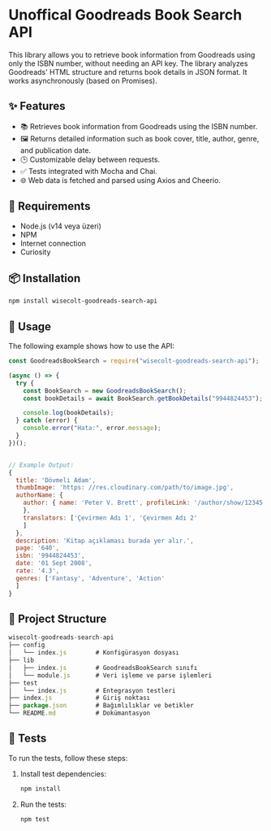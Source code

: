 # Unoffical Goodreads Book Search API

This library allows you to retrieve book information from Goodreads using only the ISBN number, without needing an API key. The library analyzes Goodreads' HTML structure and returns book details in JSON format. It works asynchronously (based on Promises).

## ✨ Features

- 📚 Retrieves book information from Goodreads using the ISBN number.
- 🖼️ Returns detailed information such as book cover, title, author, genre, and publication date.
- 🕒 Customizable delay between requests.
- ✅ Tests integrated with Mocha and Chai.
- 🌐 Web data is fetched and parsed using Axios and Cheerio.

## 🎯 Requirements

- Node.js (v14 veya üzeri)
- NPM
- Internet connection
- Curiosity

## 📦 Installation

```bash
npm install wisecolt-goodreads-search-api
```
## 🚀 Usage

The following example shows how to use the API:

```javascript
const GoodreadsBookSearch = require("wisecolt-goodreads-search-api");

(async () => {
  try {
    const BookSearch = new GoodreadsBookSearch();
    const bookDetails = await BookSearch.getBookDetails("9944824453");

    console.log(bookDetails);
  } catch (error) {
    console.error("Hata:", error.message);
  }
})();


// Example Output:
{
  title: 'Dövmeli Adam',
  thumbImage: 'https: //res.cloudinary.com/path/to/image.jpg',
  authorName: {
    author: { name: 'Peter V. Brett', profileLink: '/author/show/12345'
    },
    translators: ['Çevirmen Adı 1', 'Çevirmen Adı 2'
    ]
  },
  description: 'Kitap açıklaması burada yer alır.',
  page: '640',
  isbn: '9944824453',
  date: '01 Sept 2008',
  rate: '4.3',
  genres: ['Fantasy', 'Adventure', 'Action'
  ]
}
```

## 📂 Project Structure
```javascript
wisecolt-goodreads-search-api
├── config
│   └── index.js        # Konfigürasyon dosyası
├── lib
│   ├── index.js        # GoodreadsBookSearch sınıfı
│   └── module.js       # Veri işleme ve parse işlemleri
├── test
│   └── index.js        # Entegrasyon testleri
├── index.js            # Giriş noktası
├── package.json        # Bağımlılıklar ve betikler
└── README.md           # Dokümantasyon
```

## 🧪 Tests
To run the tests, follow these steps:
1. Install test dependencies:
    ```javascript
    npm install
    ```
2. Run the tests:
      ```javascript
    npm test
    ```  